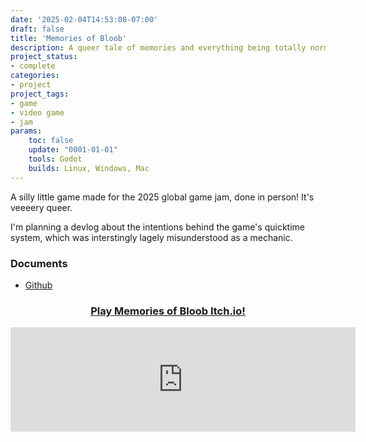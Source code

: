 ```yaml
---
date: '2025-02-04T14:53:08-07:00'
draft: false
title: 'Memories of Bloob'
description: A queer tale of memories and everything being totally normal with nothing bad ever happening ever.
project_status: 
- complete 
categories:
- project
project_tags:
- game
- video game
- jam
params:
    toc: false
    update: "0001-01-01" 
    tools: Godot
    builds: Linux, Windows, Mac
---
```


A silly little game made for the 2025 global game jam, done in person! It's veeeery queer. 

I'm planning a devlog about the intentions behind the game's quicktime system, which was interstingly lagely misunderstood as a mechanic.

### Documents
- [Github](https://github.com/Fireye04/GlobalJam2025)

<div class="itch-button">
            <h3>
                <center><a href="https://fireye.itch.io/split-non-gmtk-version" target="_blank">Play Memories of Bloob Itch.io!</a>
                </center>
            </h3>
            </div>

<iframe class="itch-iframe" frameborder="0" src="https://itch.io/embed/3277211?bg_color=222222&amp;fg_color=eeeeee&amp;border_color=363636" width="552" height="167"><a href="https://fireye.itch.io/the-memories-of-bloob">The Memories of Bloob by Fireye, rebornrival, ThatEmmaR.</a></iframe>
